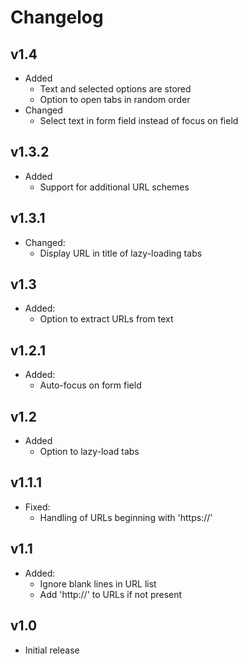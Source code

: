 # Changelog

## v1.4

- Added
    - Text and selected options are stored
    - Option to open tabs in random order
- Changed
    - Select text in form field instead of focus on field

## v1.3.2

- Added
    - Support for additional URL schemes

## v1.3.1

- Changed:
    - Display URL in title of lazy-loading tabs

## v1.3

- Added:
    - Option to extract URLs from text

## v1.2.1

- Added:
    - Auto-focus on form field

## v1.2

- Added
    - Option to lazy-load tabs

## v1.1.1

- Fixed:
    - Handling of URLs beginning with 'https://'

## v1.1

- Added:
    - Ignore blank lines in URL list
    - Add 'http://' to URLs if not present

## v1.0

- Initial release
